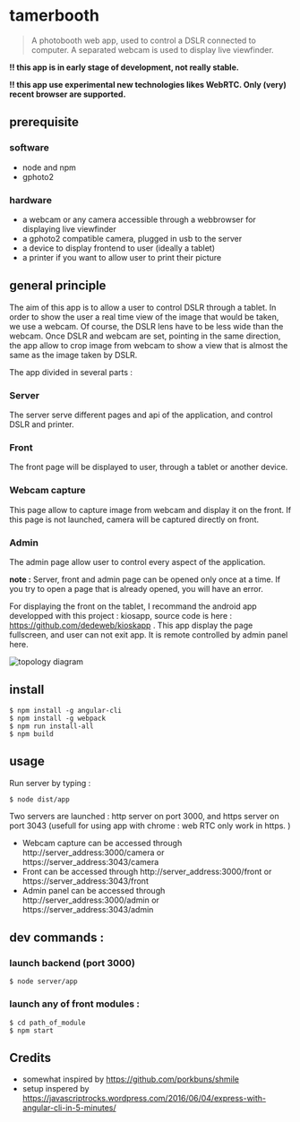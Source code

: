 # tamerbooth

>A photobooth web app, used to control a DSLR connected to computer. A separated webcam is used to display live viewfinder. 

**:bangbang: this app is in early stage of development, not really stable.**

**:bangbang: this app use experimental new technologies likes WebRTC. Only (very) recent browser are supported.**




## prerequisite
### software
* node and npm
* gphoto2
	
### hardware
* a webcam or any camera accessible through a webbrowser for displaying live viewfinder
* a gphoto2 compatible camera, plugged in usb to the server
* a device to display frontend to user (ideally a tablet)
* a printer if you want to allow user to print their picture
	
## general principle 

The aim of this app is to allow a user to control DSLR through a tablet. In order to show the user a real time view of the image that would be taken, we use a webcam. Of course, the DSLR lens have to be less wide than the webcam. 
Once DSLR and webcam are set, pointing in the same direction, the app allow to crop image from webcam to show a view that is almost the same as the image taken by DSLR. 

The app divided in several parts : 

### Server
The server serve different pages and api of the application, and control DSLR and printer. 

### Front
The front page will be displayed to user, through a tablet or another device.

### Webcam capture
This page allow to capture image from webcam and display it on the front. If this page is not launched, camera will be captured directly on front. 

### Admin
The admin page allow user to control every aspect of the application. 

**note :** Server, front and admin page can be opened only once at a time. If you try to open a page that is already opened, you will have an error. 

For displaying the front on the tablet, I recommand the android app developped with this project : kiosapp, source code is here : https://github.com/dedeweb/kioskapp . This app display the page fullscreen, and user can not exit app. It is remote controlled by admin panel here. 

![topology diagram](/topology.png)
	

## install

	$ npm install -g angular-cli
	$ npm install -g webpack
	$ npm run install-all
	$ npm build

## usage

Run server by typing :   
	
	$ node dist/app
	
Two servers are launched : http server on port 3000, and https server on port 3043 (usefull for using app with chrome : web RTC only work in https. )

* Webcam capture can be accessed through   http://server_address:3000/camera or https://server_address:3043/camera 
* Front can be accessed through   http://server_address:3000/front or https://server_address:3043/front 
* Admin panel can be accessed through   http://server_address:3000/admin or https://server_address:3043/admin

	
	
## dev commands : 
### launch backend (port 3000)

	$ node server/app
	
### launch any of front modules : 
	$ cd path_of_module
	$ npm start



## Credits

* somewhat inspired by https://github.com/porkbuns/shmile
* setup inspered by  https://javascriptrocks.wordpress.com/2016/06/04/express-with-angular-cli-in-5-minutes/
